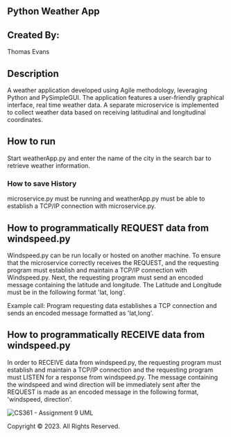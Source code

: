 ## Python Weather App

## Created By:
Thomas Evans

## Description
A weather application developed using Agile methodology, leveraging Python and PySimpleGUI.
The application features a user-friendly graphical interface, real time weather data.
A separate microservice is implemented to collect weather data based on receiving latitudinal and longitudinal coordinates.

## How to run
Start weatherApp.py and enter the name of the city in the search bar to retrieve weather information.

### How to save History
microservice.py must be running and weatherApp.py must be able to establish a TCP/IP connection with microservice.py.

## How to programmatically REQUEST data from windspeed.py
Windspeed.py can be run locally or hosted on another machine. To ensure that the microservice correctly receives the REQUEST, and the requesting program must establish and maintain a TCP/IP connection with Windspeed.py. Next, the requesting program must send an encoded message containing the latitude and longitude. The Latitude and Longitude must be in the following format 'lat, long'.

Example call: Program requesting data establishes a TCP connection and sends an encoded message formatted as 'lat,long'.

## How to programmatically RECEIVE data from windspeed.py
In order to RECEIVE data from windspeed.py, the requesting program must establish and maintain a TCP/IP connection and the requesting program must LISTEN for a response from windspeed.py. The message containing the windspeed and wind direction will be immediately sent after the REQUEST is made as an encoded message in the following format, 'windspeed, direction'.

![CS361 - Assignment 9 UML](https://github.com/Evanstho/CS361/assets/102569958/1f76e6c8-50a4-42c9-bbe4-8edb8a714007)

Copyright © 2023. All Rights Reserved.
